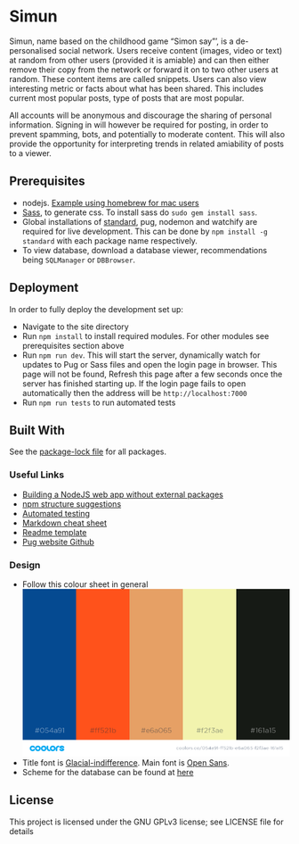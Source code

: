 # Simun

Simun, name based on the childhood game “Simon say”’, is a de-personalised social network. Users receive content (images, video or text) at random from other users (provided it is amiable) and can then either remove their copy from the network or forward it on to two other users at random. These content items are called snippets. Users can also view interesting metric or facts about what has been shared. This includes current most popular posts, type of posts that are most popular.

All accounts will be anonymous and discourage the sharing of personal information. Signing in will however be required for posting, in order to prevent spamming, bots, and potentially to moderate content. This will also provide the opportunity for interpreting trends in related amiability of posts to a viewer.

## Prerequisites

- nodejs. [Example using homebrew for mac users](https://www.dyclassroom.com/howto-mac/how-to-install-nodejs-and-npm-on-mac-using-homebrew)
- [Sass](https://sass-lang.com/), to generate css. To install sass do `sudo gem install sass`.
- Global installations of [standard](https://www.npmjs.com/package/standard), pug, nodemon and watchify are required for live development. This can be done by `npm install -g standard` with each package name respectively.
- To view database, download a database viewer, recommendations being `SQLManager` or `DBBrowser`.

## Deployment

In order to fully deploy the development set up:

- Navigate to the site directory
- Run `npm install` to install required modules. For other modules see prerequisites section above
- Run `npm run dev`. This will start the server, dynamically watch for updates to Pug or Sass files and open the login page in browser. This page will not be found, Refresh this page after a few seconds once the server has finished starting up. If the login page fails to open automatically then the address will be `http://localhost:7000`
- Run `npm run tests` to run automated tests

## Built With

See the [package-lock file](package-lock.json) for all packages.

### Useful Links

- [Building a NodeJS web app without external packages](https://medium.freecodecamp.org/a-no-frills-guide-to-node-js-how-to-create-a-node-js-web-app-without-external-packages-a7b480b966d2)
- [npm structure suggestions](https://blog.risingstack.com/node-hero-node-js-project-structure-tutorial/)
- [Automated testing](https://hackernoon.com/a-crash-course-on-testing-with-node-js-6c7428d3da02)
- [Markdown cheat sheet](https://github.com/adam-p/markdown-here/wiki/Markdown-Cheatsheet)
- [Readme template](https://gist.github.com/PurpleBooth/109311bb0361f32d87a2)
- [Pug website Github](https://github.com/pugjs/pug-www)

### Design

- Follow this colour sheet in general
  ![colour sheet](design/colour_scheme.png)
- Title font is [Glacial-indifference](http://scripts.sil.org/). Main font is [Open Sans](https://fonts.google.com/specimen/Open+Sans).
- Scheme for the database can be found at [here](database/database.png)

## License

This project is licensed under the GNU GPLv3 license; see LICENSE file for details
